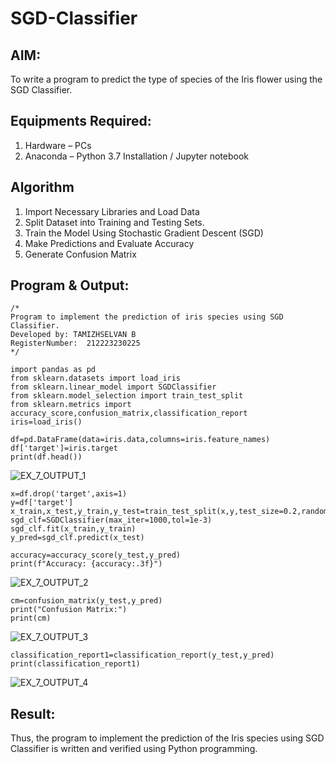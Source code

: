 # SGD-Classifier
## AIM:
To write a program to predict the type of species of the Iris flower using the SGD Classifier.

## Equipments Required:
1. Hardware – PCs
2. Anaconda – Python 3.7 Installation / Jupyter notebook

## Algorithm
1. Import Necessary Libraries and Load Data 
2. Split Dataset into Training and Testing Sets.
3. Train the Model Using Stochastic Gradient Descent (SGD) 
4. Make Predictions and Evaluate Accuracy
5. Generate Confusion Matrix

## Program & Output:
```
/*
Program to implement the prediction of iris species using SGD Classifier.
Developed by: TAMIZHSELVAN B
RegisterNumber:  212223230225
*/
```

```
import pandas as pd
from sklearn.datasets import load_iris
from sklearn.linear_model import SGDClassifier
from sklearn.model_selection import train_test_split
from sklearn.metrics import accuracy_score,confusion_matrix,classification_report
iris=load_iris()
```

```
df=pd.DataFrame(data=iris.data,columns=iris.feature_names)
df['target']=iris.target
print(df.head())
```

![EX_7_OUTPUT_1](https://github.com/user-attachments/assets/40846535-5ea5-480e-9fa5-3ed54f2fbbe3)

```
x=df.drop('target',axis=1)
y=df['target']
x_train,x_test,y_train,y_test=train_test_split(x,y,test_size=0.2,random_state=0)
sgd_clf=SGDClassifier(max_iter=1000,tol=1e-3)
sgd_clf.fit(x_train,y_train)
y_pred=sgd_clf.predict(x_test)
```
```
accuracy=accuracy_score(y_test,y_pred)
print(f"Accuracy: {accuracy:.3f}")
```

![EX_7_OUTPUT_2](https://github.com/user-attachments/assets/4fb138e3-3208-4ad1-a315-b9e5b6f2b600)

```
cm=confusion_matrix(y_test,y_pred)
print("Confusion Matrix:")
print(cm)
```

![EX_7_OUTPUT_3](https://github.com/user-attachments/assets/e7265e59-fcaa-404d-a203-dac6ed195398)

```
classification_report1=classification_report(y_test,y_pred)
print(classification_report1)
```

![EX_7_OUTPUT_4](https://github.com/user-attachments/assets/b0665782-8183-42fe-89c5-455179b314df)


## Result:
Thus, the program to implement the prediction of the Iris species using SGD Classifier is written and verified using Python programming.
